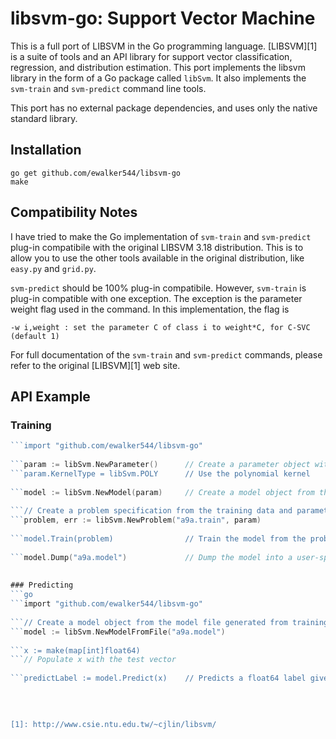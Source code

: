 # libsvm-go: Support Vector Machine


This is a full port of LIBSVM in the Go programming language.  [LIBSVM][1] is a suite of tools and an API library for support vector classification, regression, and distribution estimation.  This port implements the libsvm library in the form of a Go package called <code>libSvm</code>.  It also implements the <code>svm-train</code> and <code>svm-predict</code> command line tools.

This port has no external package dependencies, and uses only the native standard library.

## Installation

    go get github.com/ewalker544/libsvm-go
    make

## Compatibility Notes 

I have tried to make the Go implementation of <code>svm-train</code> and <code>svm-predict</code> plug-in compatibile with the original LIBSVM 3.18 distribution.  This is to allow you to use the other tools available in the original distribution, like <code>easy.py</code> and <code>grid.py</code>.

<code>svm-predict</code> should be 100% plug-in compatibile.  However, <code>svm-train</code> is plug-in compatible with one exception.  The exception is the parameter weight flag used in the command.  In this implementation, the flag is

    -w i,weight : set the parameter C of class i to weight*C, for C-SVC (default 1)

For full documentation of the <code>svm-train</code> and <code>svm-predict</code> commands, please refer to the original [LIBSVM][1] web site.

## API Example

### Training
```go
```import "github.com/ewalker544/libsvm-go"
    
```param := libSvm.NewParameter()      // Create a parameter object with default values
```param.KernelType = libSvm.POLY      // Use the polynomial kernel
    
```model := libSvm.NewModel(param)     // Create a model object from the parameter attributes
    
```// Create a problem specification from the training data and parameter attributes
```problem, err := libSvm.NewProblem("a9a.train", param) 
    
```model.Train(problem)                // Train the model from the problem specification
    
```model.Dump("a9a.model")             // Dump the model into a user-specified file
    
    
### Predicting
```go
```import "github.com/ewalker544/libsvm-go"
    
```// Create a model object from the model file generated from training
```model := libSvm.NewModelFromFile("a9a.model")  
    
```x := make(map[int]float64)
```// Populate x with the test vector
    
```predictLabel := model.Predict(x)    // Predicts a float64 label given the test vector 
    
    
    

[1]: http://www.csie.ntu.edu.tw/~cjlin/libsvm/
    
    
